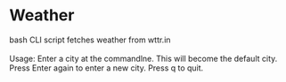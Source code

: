 <h1>Weather</h1> bash CLI script fetches weather from wttr.in<br><br>
Usage: Enter a city at the commandlne. This will become the default city.<br>
       Press Enter again to enter a new city. Press q to quit.
